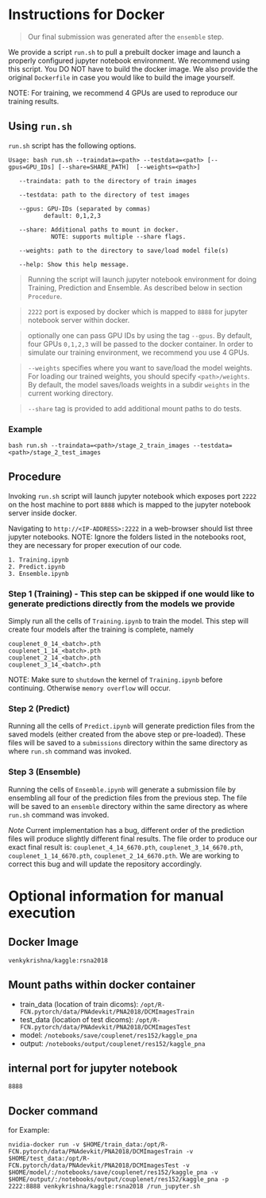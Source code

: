 # Instructions for Docker

> Our final submission was generated after the `ensemble` step.

We provide a script `run.sh` to pull a prebuilt docker image and launch a properly configured jupyter notebook environment. We recommend using this script. You DO NOT have to build the docker image. We also provide the original `Dockerfile` in case you would like to build the image yourself.

NOTE: For training, we recommend 4 GPUs are used to reproduce our training results.

## Using `run.sh`

`run.sh` script has the following options.

```
Usage: bash run.sh --traindata=<path> --testdata=<path> [--gpus=GPU_IDs] [--share=SHARE_PATH]  [--weights=<path>]

   --traindata: path to the directory of train images

   --testdata: path to the directory of test images

   --gpus: GPU-IDs (separated by commas)
          default: 0,1,2,3

   --share: Additional paths to mount in docker.
            NOTE: supports multiple --share flags.

   --weights: path to the directory to save/load model file(s)

   --help: Show this help message.
```

> Running the script will launch jupyter notebook environment for doing Training, Prediction and Ensemble. As described below in section `Procedure`.

> `2222` port is exposed by docker which is mapped to `8888` for jupyter notebook server within docker.

> optionally one can pass GPU IDs by using the tag `--gpus`. By default, four GPUs `0,1,2,3` will be passed to the docker container. In order to simulate our training environment, we recommend you use 4 GPUs.

> `--weights` specifies where you want to save/load the model weights. For loading our trained weights, you should specify `<path>/weights`. By default, the model saves/loads weights in a subdir `weights` in the current working directory.

> `--share` tag is provided to add additional mount paths to do tests.

### Example

```
bash run.sh --traindata=<path>/stage_2_train_images --testdata=<path>/stage_2_test_images
```

## Procedure

Invoking `run.sh` script will launch jupyter notebook which exposes port `2222` on the host machine to port `8888` which is mapped to the jupyter notebook server inside docker.

Navigating to `http://<IP-ADDRESS>:2222` in a web-browser should list three jupyter notebooks.
NOTE: Ignore the folders listed in the notebooks root, they are necessary for proper execution of our code.

    1. Training.ipynb
    2. Predict.ipynb
    3. Ensemble.ipynb

### Step 1 (Training) - This step can be skipped if one would like to generate predictions directly from the models we provide

Simply run all the cells of `Training.ipynb` to train the model. This step will create four models after the training is complete, namely

```
couplenet_0_14_<batch>.pth
couplenet_1_14_<batch>.pth
couplenet_2_14_<batch>.pth
couplenet_3_14_<batch>.pth
```

NOTE: Make sure to `shutdown` the kernel of `Training.ipynb` before continuing. Otherwise `memory overflow` will occur.

### Step 2 (Predict)

Running all the cells of `Predict.ipynb` will generate prediction files from the saved models (either created from the above step or pre-loaded). These files will be saved to a `submissions` directory within the same directory as where `run.sh` command was invoked.

### Step 3 (Ensemble)

Running the cells of `Ensemble.ipynb` will generate a submission file by ensembling all four of the prediction files from the previous step. The file will be saved to an `ensemble` directory within the same directory as where `run.sh` command was invoked.

*Note* Current implementation has a bug, different order of the prediction files will produce slightly different final results. The file order to produce our exact final result is: `couplenet_4_14_6670.pth`, `couplenet_3_14_6670.pth`, `couplenet_1_14_6670.pth`, `couplenet_2_14_6670.pth`. We are working to correct this bug and will update the repository accordingly.


# Optional information for manual execution

## Docker Image

`venkykrishna/kaggle:rsna2018`

## Mount paths within docker container

* train_data (location of train dicoms): `/opt/R-FCN.pytorch/data/PNAdevkit/PNA2018/DCMImagesTrain`
* test_data (location of test dicoms): `/opt/R-FCN.pytorch/data/PNAdevkit/PNA2018/DCMImagesTest`
* model: `/notebooks/save/couplenet/res152/kaggle_pna`
* output: `/notebooks/output/couplenet/res152/kaggle_pna`

## internal port for jupyter notebook

`8888`

## Docker command

for Example:

`nvidia-docker run -v $HOME/train_data:/opt/R-FCN.pytorch/data/PNAdevkit/PNA2018/DCMImagesTrain -v $HOME/test_data:/opt/R-FCN.pytorch/data/PNAdevkit/PNA2018/DCMImagesTest -v $HOME/model/:/notebooks/save/couplenet/res152/kaggle_pna -v $HOME/output/:/notebooks/output/couplenet/res152/kaggle_pna -p 2222:8888 venkykrishna/kaggle:rsna2018 /run_jupyter.sh`
